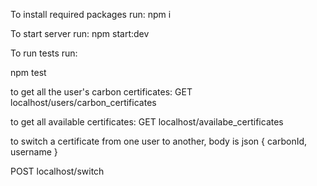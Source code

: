 To install required packages run:
npm i

To start server run:
npm start:dev

To run tests run:

npm test

to get all the user's carbon certificates:
GET localhost/users/carbon_certificates

to get all available certificates:
GET localhost/availabe_certificates

to switch a certificate from one user to another, body is json { carbonId, username }

POST localhost/switch
